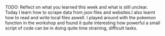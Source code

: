 TODO: Reflect on what you learned this week and what is still unclear.
Today I learn how to scrape data from json files and websites.I also learnt how to read and write local files aswell. I played around with the pokemon function in the workshop and found it quite interesting how powerful a small script of code can be in doing quite time straining, difficult tasks.